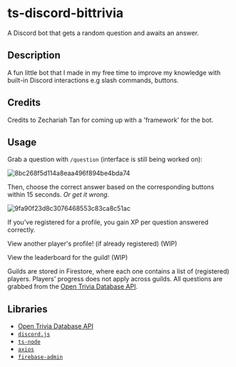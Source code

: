 # ts-discord-bittrivia
A Discord bot that gets a random question and awaits an answer.

## Description
A fun little bot that I made in my free time to improve my knowledge with built-in Discord interactions e.g slash commands, buttons.

## Credits
Credits to Zechariah Tan for coming up with a 'framework' for the bot.

## Usage
Grab a question with `/question` (interface is still being worked on):

![8bc268f5d114a8eaa496f894be4bda74](https://user-images.githubusercontent.com/21127100/141646161-0be0cd1d-42f5-4287-b080-f29b751a2069.gif)


Then, choose the correct answer based on the corresponding buttons within 15 seconds. _Or get it wrong._

![9fa90f23d8c3076468553c83ca8c51ac](https://user-images.githubusercontent.com/21127100/141646195-8f413a9d-e3b5-4a57-a74c-437cd2534f6a.gif)


If you've registered for a profile, you gain XP per question answered correctly.

View another player's profile! (if already registered) (WIP)

View the leaderboard for the guild! (WIP)

Guilds are stored in Firestore, where each one contains a list of (registered) players. Players' progress does not apply across guilds.
All questions are grabbed from the [Open Trivia Database API].

## Libraries
- [Open Trivia Database API]
- [`discord.js`]
- [`ts-node`]
- [`axios`]
- [`firebase-admin`]

[Open Trivia Database API]: https://opentdb.com/api_config.php
[`discord.js`]: https://www.npmjs.com/package/discord.js
[`ts-node`]: https://www.npmjs.com/package/ts-node
[`axios`]: https://www.npmjs.com/package/axios
[`firebase-admin`]: https://www.npmjs.com/package/firebase-admin

